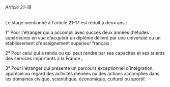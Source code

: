 ###### Article 21-18

Le stage mentionné à l'article 21-17 est réduit à deux ans :

1° Pour l'étranger qui a accompli avec succès deux années d'études supérieures en vue d'acquérir un diplôme délivré par une université ou un établissement d'enseignement supérieur français ;

2° Pour celui qui a rendu ou qui peut rendre par ses capacités et ses talents des services importants à la France ;

3° Pour l'étranger qui présente un parcours exceptionnel d'intégration, apprécié au regard des activités menées ou des actions accomplies dans les domaines civique, scientifique, économique, culturel ou sportif.

